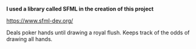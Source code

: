 **I used a library called SFML in the creation of this project**

https://www.sfml-dev.org/

Deals poker hands until drawing a royal flush. Keeps track of the odds of drawing all hands.
